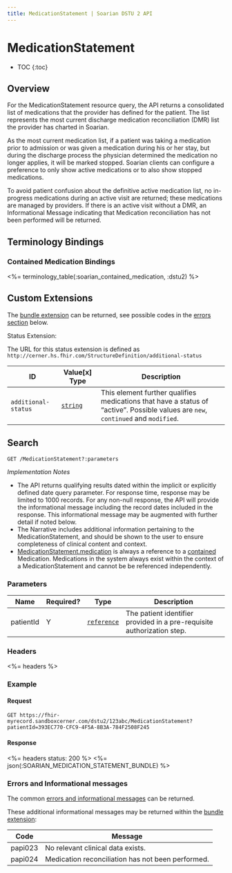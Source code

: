 ```yaml
---
title: MedicationStatement | Soarian DSTU 2 API
---
```

 
# MedicationStatement

* TOC
{:toc}

## Overview

For the MedicationStatement resource query, the API returns a consolidated list of medications that the provider has defined for the patient.  The list represents the most current discharge medication reconciliation (DMR) list the provider has charted in Soarian.

As the most current medication list, if a patient was taking a medication prior to admission or was given a medication during his or her stay, but during the discharge process the physician determined the medication no longer applies, it will be marked stopped.  Soarian clients can configure a preference to only show active medications or to also show stopped medications.  

To avoid patient confusion about the definitive active medication list, no in-progress medications during an active visit are returned; these medications are managed by providers.  If there is an active visit without a DMR, an Informational Message indicating that Medication reconciliation has not been performed will be returned.

## Terminology Bindings

### Contained Medication Bindings

<%= terminology_table(:soarian_contained_medication, :dstu2) %>

## Custom Extensions

The [bundle extension] can be returned, see possible codes in the [errors section] below.

  Status Extension:

The URL for this status extension is defined as `http://cerner.hs.fhir.com/StructureDefinition/additional-status`

 ID                         | Value\[x] Type | Description
----------------------------|----------------|---------------------------------------------------------------------------------------------------------------------------------------------
`additional-status` | [`string`]     | This element further qualifies medications that have a status of “active”. Possible values are `new`, `continued` and `modified`.


## Search 

	GET /MedicationStatement?:parameters

_Implementation Notes_

* The API returns qualifying results dated within the implicit or explicitly defined date query parameter.  For response time, response may be limited to 1000 records.  For any non-null response, the API will provide the informational message including the record dates included in the response.  This informational message may be augmented with further detail if noted below.    
* The Narrative includes additional information pertaining to the MedicationStatement, and should be shown to the user to ensure completeness of clinical content and context.
* [MedicationStatement.medication] is always a reference to a [contained] Medication.  Medications in the system always exist within the context of a MedicationStatement and cannot be be referenced independently.

### Parameters

 Name      | Required? | Type          | Description
-----------|-----------|---------------|------------------------------------------------------------------------
 patientId | Y         | [`reference`] | The patient identifier provided in a pre-requisite authorization step.

### Headers

<%= headers %>    

### Example

#### Request

	GET https://fhir-myrecord.sandboxcerner.com/dstu2/123abc/MedicationStatement?patientId=393EC770-CFC9-4F5A-8B3A-784F2508F245

#### Response

<%= headers status: 200 %>
<%= json(:SOARIAN_MEDICATION_STATEMENT_BUNDLE) %>

### Errors and Informational messages

The common [errors and informational messages] can be returned.

These additional informational messages may be returned within the [bundle extension]:

 Code    | Message
---------|---------------------------------------------------
 papi023 | No relevant clinical data exists.
 papi024 | Medication reconciliation has not been performed.

[bundle extension]: ../../#bundle-message-extension
[errors section]: #errors-and-informational-messages
[`string`]: http://hl7.org/fhir/dstu2/datatypes.html#string
[`reference`]: http://hl7.org/fhir/DSTU2/search.html#reference
[errors and informational messages]: ../../common-errors
[MedicationStatement.medication]: http://hl7.org/fhir/DSTU2/medicationstatement-definitions.html#MedicationStatement.medication_x_
[contained]: http://hl7.org/fhir/DSTU2/references.html#contained